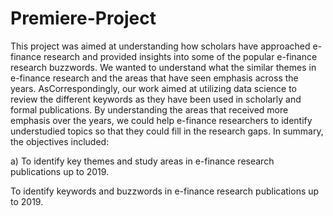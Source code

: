 # Premiere-Project

This project was aimed at understanding how scholars have approached e-finance research and provided insights into some of the popular e-finance research buzzwords. 
We wanted to understand what the similar themes in e-finance research and the areas that have seen emphasis across the years. 
AsCorrespondingly, our work aimed at utilizing data science to review the different keywords as they have been used in scholarly and formal publications. 
By understanding the areas that received more emphasis over the years, we could help e-finance researchers to identify understudied topics so that they could fill in the research gaps. 
In summary, the objectives included:

a) To identify key themes and study areas in e-finance research publications up to 2019.

To identify keywords and buzzwords in e-finance research publications up to 2019.
